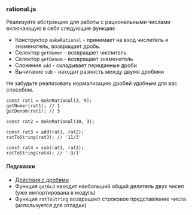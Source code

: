 ### rational.js

Реализуйте абстракцию для работы с рациональными числами включающую в себя следующие функции:

-   Конструктор `makeRational` - принимает на вход числитель и знаменатель, возвращает дробь.
-   Селектор `getNumer` - возвращает числитель
-   Селектор `getDenom` - возвращает знаменатель
-   Сложение `add` - складывает переданные дроби
-   Вычитание `sub` - находит разность между двумя дробями

Не забудьте реализовать нормализацию дробей удобным для вас способом.

```
const rat1 = makeRational(3, 9);
getNumer(rat1); // 1
getDenom(rat1); // 3

const rat2 = makeRational(10, 3);

const rat3 = add(rat1, rat2);
ratToString(rat3); // '11/3'

const rat4 = sub(rat1, rat2);
ratToString(rat4); // '-3/1'

```

#### Подсказки

-   [Действия с дробями](https://ru.wikipedia.org/wiki/%D0%94%D1%80%D0%BE%D0%B1%D1%8C_(%D0%BC%D0%B0%D1%82%D0%B5%D0%BC%D0%B0%D1%82%D0%B8%D0%BA%D0%B0)#%D0%94%D0%B5%D0%B9%D1%81%D1%82%D0%B2%D0%B8%D1%8F_%D1%81_%D0%B4%D1%80%D0%BE%D0%B1%D1%8F%D0%BC%D0%B8)
-   Функция `getGcd` находит наибольший общий делитель двух чисел (уже импортирована в модуль)
-   Функция `ratToString` возвращает строковое представление числа (используется для отладки)